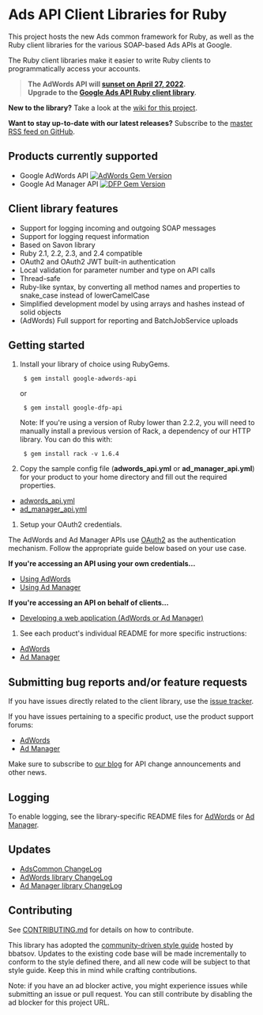 # Ads API Client Libraries for Ruby

This project hosts the new Ads common framework for Ruby, as well as the Ruby
client libraries for the various SOAP-based Ads APIs at Google.

The Ruby client libraries make it easier to write Ruby clients to
programmatically access your accounts.

> **The AdWords API will [sunset on April 27, 2022](https://ads-developers.googleblog.com/2021/04/upgrade-to-google-ads-api-from-adwords.html).  
> Upgrade to the [Google Ads API Ruby client library](https://developers.google.com/google-ads/api/docs/client-libs/ruby).**

**New to the library?** Take a look at the [wiki for this project](https://github.com/googleads/google-api-ads-ruby/wiki).

**Want to stay up-to-date with our latest releases?** Subscribe to the
[master RSS feed on GitHub](https://github.com/googleads/google-api-ads-ruby/commits/HEAD.atom).

## Products currently supported

 - Google AdWords API [![AdWords Gem Version](https://badge.fury.io/rb/google-adwords-api.svg)](https://badge.fury.io/rb/google-adwords-api)
 - Google Ad Manager API [![DFP Gem Version](https://badge.fury.io/rb/google-dfp-api.svg)](https://badge.fury.io/rb/google-dfp-api)

## Client library features

 - Support for logging incoming and outgoing SOAP messages
 - Support for logging request information
 - Based on Savon library
 - Ruby 2.1, 2.2, 2.3, and 2.4 compatible
 - OAuth2 and OAuth2 JWT built-in authentication
 - Local validation for parameter number and type on API calls
 - Thread-safe
 - Ruby-like syntax, by converting all method names and properties to
   snake\_case instead of lowerCamelCase
 - Simplified development model by using arrays and hashes instead of solid
   objects
 - (AdWords) Full support for reporting and BatchJobService uploads

## Getting started

1. Install your library of choice using RubyGems.

        $ gem install google-adwords-api

   or

        $ gem install google-dfp-api

   Note: If you're using a version of Ruby lower than 2.2.2, you will need to
   manually install a previous version of Rack, a dependency of our HTTP
   library. You can do this with:

        $ gem install rack -v 1.6.4

1. Copy the sample config file (**adwords_api.yml** or **ad_manager_api.yml**)
for your product to your home directory and fill out the required properties.

  * [adwords_api.yml](https://github.com/googleads/google-api-ads-ruby/blob/HEAD/adwords_api/adwords_api.yml)
  * [ad_manager_api.yml](https://github.com/googleads/google-api-ads-ruby/blob/HEAD/ad_manager_api/ad_manager_api.yml)

1. Setup your OAuth2 credentials.

  The AdWords and Ad Manager APIs use [OAuth2](http://oauth.net/2/) as the
authentication mechanism. Follow the appropriate guide below based on your use
case.

  **If you're accessing an API using your own credentials...**

  * [Using AdWords](https://github.com/googleads/google-api-ads-ruby/wiki/API-access-using-own-credentials-(installed-application-flow))
  * [Using Ad Manager](https://github.com/googleads/google-api-ads-ruby/wiki/API-access-using-own-credentials-(server-to-server-flow))

  **If you're accessing an API on behalf of clients...**

  * [Developing a web application (AdWords or Ad Manager)](https://github.com/googleads/google-api-ads-ruby/wiki/API-access-on-behalf-of-your-clients-(web-flow))

1. See each product's individual README for more specific instructions:

  * [AdWords](https://github.com/googleads/google-api-ads-ruby/blob/HEAD/adwords_api/README.md)
  * [Ad Manager](https://github.com/googleads/google-api-ads-ruby/blob/HEAD/ad_manager_api/README.md)

## Submitting bug reports and/or feature requests

If you have issues directly related to the client library, use the [issue tracker](https://github.com/googleads/google-api-ads-ruby/issues).

If you have issues pertaining to a specific product, use the product support forums:

* [AdWords](https://groups.google.com/forum/#!forum/adwords-api)
* [Ad Manager](https://groups.google.com/forum/#!forum/google-doubleclick-for-publishers-api)

Make sure to subscribe to [our blog](https://googleadsdeveloper.blogspot.com) for API change announcements and other news.

## Logging

 To enable logging, see the library-specific README files for [AdWords](https://github.com/googleads/google-api-ads-ruby/blob/HEAD/adwords_api/README.md#23---logging)
 or [Ad Manager](https://github.com/googleads/google-api-ads-ruby/blob/HEAD/ad_manager_api/README.md#how-do-i-enable-logging).

## Updates

 - [AdsCommon ChangeLog](https://github.com/googleads/google-api-ads-ruby/blob/HEAD/ads_common/ChangeLog)
 - [AdWords library ChangeLog](https://github.com/googleads/google-api-ads-ruby/blob/HEAD/adwords_api/ChangeLog)
 - [Ad Manager library ChangeLog](https://github.com/googleads/google-api-ads-ruby/blob/HEAD/ad_manager_api/ChangeLog)

## Contributing

See [CONTRIBUTING.md](https://github.com/googleads/google-api-ads-ruby/blob/HEAD/CONTRIBUTING.md)
for details on how to contribute.

This library has adopted the [community-driven style guide](https://github.com/bbatsov/ruby-style-guide)
hosted by bbatsov. Updates to the existing code base will be made incrementally
to conform to the style defined there, and all new code will be subject to that
style guide. Keep this in mind while crafting contributions.

Note: if you have an ad blocker active, you might experience issues while
submitting an issue or pull request. You can still contribute by disabling the
ad blocker for this project URL.

